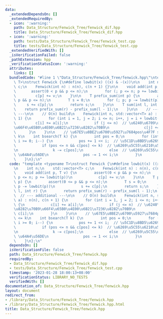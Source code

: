 ```yaml
---
data:
  _extendedDependsOn: []
  _extendedRequiredBy:
  - icon: ':warning:'
    path: Data_Structure/Fenwick_Tree/fenwick_dif.hpp
    title: Data_Structure/Fenwick_Tree/fenwick_dif.hpp
  - icon: ':warning:'
    path: tests/Data_Structure/Fenwick_Tree/fenwick_test.cpp
    title: tests/Data_Structure/Fenwick_Tree/fenwick_test.cpp
  _extendedVerifiedWith: []
  _isVerificationFailed: false
  _pathExtension: hpp
  _verificationStatusIcon: ':warning:'
  attributes:
    links: []
  bundledCode: "#line 1 \"Data_Structure/Fenwick_Tree/fenwick.hpp\"\ntemplate <typename\
    \ T>\nstruct Fenwick {\n#define lowbit(x) ((x) & -(x))\n\n    int n;\n    std::vector<T>\
    \ c;\n    Fenwick(int n) : n(n), c(n + 1) {}\n\n    void add(int p, T v) {\n \
    \       assert(0 < p && p <= n);\n        for (; p <= n; p += lowbit(p))\n   \
    \         c[p] += v;\n    }\n\n    T prefix_sum(int p) {\n        assert(0 <=\
    \ p && p <= n);\n        T s = 0;\n        for (; p; p -= lowbit(p))\n       \
    \     s += c[p];\n        return s;\n    }\n\n    T sum(int l, int r) {\n    \
    \    return prefix_sum(r) - prefix_sum(l - 1);\n    }\n\n    // --- additional\
    \ ---\n\n    // O(n) build\n    Fenwick(int n, std::vector<T> a) : n(n), c(n +\
    \ 1) {\n        for (int i = 1, j = 2; i <= n; i++, j = i + lowbit(i)) {\n   \
    \         c[i] += a[i];\n            if (j <= n)  // \u6240\u6709\u5B50\u8282\u70B9\
    \u66F4\u65B0\u4E00\u6B21\u7236\u8282\u70B9\n                c[j] += c[i];\n  \
    \      }\n    }\n\n    // \u67E5\u8BE2\u6700\u5927\u7684pos\u4F7F sum(pos) <=\
    \ k\n    int bsearch(T k) {\n        int pos = 0;\n        for (int i = std::log2(n);\
    \ i >= 0; i--) {\n            pos += 1 << i;  // \u5C1D\u8BD5\u6269\u5C55\n\n\
    \            if (pos <= n && c[pos] <= k)  // \u6269\u5C55\u6210\u529F \u66F4\u65B0\
    \n                k -= c[pos];\n            else  // \u6269\u5C55\u5931\u8D25\
    \ \u64A4\u56DE\n                pos -= 1 << i;\n        }\n        return pos;\n\
    \    }\n};\n"
  code: "template <typename T>\nstruct Fenwick {\n#define lowbit(x) ((x) & -(x))\n\
    \n    int n;\n    std::vector<T> c;\n    Fenwick(int n) : n(n), c(n + 1) {}\n\n\
    \    void add(int p, T v) {\n        assert(0 < p && p <= n);\n        for (;\
    \ p <= n; p += lowbit(p))\n            c[p] += v;\n    }\n\n    T prefix_sum(int\
    \ p) {\n        assert(0 <= p && p <= n);\n        T s = 0;\n        for (; p;\
    \ p -= lowbit(p))\n            s += c[p];\n        return s;\n    }\n\n    T sum(int\
    \ l, int r) {\n        return prefix_sum(r) - prefix_sum(l - 1);\n    }\n\n  \
    \  // --- additional ---\n\n    // O(n) build\n    Fenwick(int n, std::vector<T>\
    \ a) : n(n), c(n + 1) {\n        for (int i = 1, j = 2; i <= n; i++, j = i + lowbit(i))\
    \ {\n            c[i] += a[i];\n            if (j <= n)  // \u6240\u6709\u5B50\
    \u8282\u70B9\u66F4\u65B0\u4E00\u6B21\u7236\u8282\u70B9\n                c[j] +=\
    \ c[i];\n        }\n    }\n\n    // \u67E5\u8BE2\u6700\u5927\u7684pos\u4F7F sum(pos)\
    \ <= k\n    int bsearch(T k) {\n        int pos = 0;\n        for (int i = std::log2(n);\
    \ i >= 0; i--) {\n            pos += 1 << i;  // \u5C1D\u8BD5\u6269\u5C55\n\n\
    \            if (pos <= n && c[pos] <= k)  // \u6269\u5C55\u6210\u529F \u66F4\u65B0\
    \n                k -= c[pos];\n            else  // \u6269\u5C55\u5931\u8D25\
    \ \u64A4\u56DE\n                pos -= 1 << i;\n        }\n        return pos;\n\
    \    }\n};\n"
  dependsOn: []
  isVerificationFile: false
  path: Data_Structure/Fenwick_Tree/fenwick.hpp
  requiredBy:
  - Data_Structure/Fenwick_Tree/fenwick_dif.hpp
  - tests/Data_Structure/Fenwick_Tree/fenwick_test.cpp
  timestamp: '2023-01-28 18:00:13+08:00'
  verificationStatus: LIBRARY_NO_TESTS
  verifiedWith: []
documentation_of: Data_Structure/Fenwick_Tree/fenwick.hpp
layout: document
redirect_from:
- /library/Data_Structure/Fenwick_Tree/fenwick.hpp
- /library/Data_Structure/Fenwick_Tree/fenwick.hpp.html
title: Data_Structure/Fenwick_Tree/fenwick.hpp
---
```

